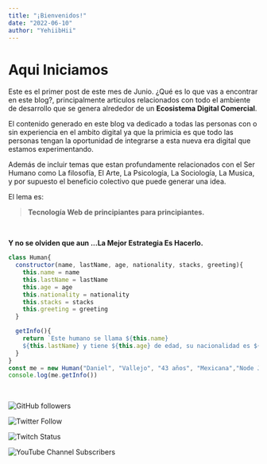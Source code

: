 ```yaml
---
title: "¡Bienvenidos!"
date: "2022-06-10"
author: "YehiibHii"
---
```


# Aqui Iniciamos

Este es el primer post de este mes de Junio. ¿Qué es lo que vas a encontrar en este blog?, principalmente articulos relacionados con todo el ambiente de desarrollo que se genera alrededor de un **Ecosistema Digital Comercial**.

El contenido generado en este blog va dedicado a todas las personas con o sin experiencia en el ambito digital ya que la primicia es que todo las personas tengan la oportunidad de integrarse a esta nueva era digital que estamos experimentando.

Además de incluir temas que estan profundamente relacionados con el Ser Humano como La filosofía, El Arte, La Psicología, La Sociología, La Musica, y por supuesto el beneficio colectivo que puede generar una idea.

El lema es:

> **Tecnología Web de principiantes para principiantes.**


<br>


**Y no se olviden que aun ...La Mejor Estrategia Es Hacerlo.**


```js
class Human{
  constructor(name, lastName, age, nationality, stacks, greeting){
    this.name = name
    this.lastName = lastName
    this.age = age
    this.nationality = nationality
    this.stacks = stacks
    this.greeting = greeting
  }

  getInfo(){
    return `Este humano se llama ${this.name}
    ${this.lastName} y tiene ${this.age} de edad, su nacionalidad es ${this.nationality} y esta aprendiendo a programar en ${this.stacks}y te manda saludos ${this.greeting}`
  }
}
const me = new Human("Daniel", "Vallejo", "43 años", "Mexicana","Node Js y Javascript", "desde México")
console.log(me.getInfo())

```

<br>


![GitHub followers](https://img.shields.io/github/followers/DanyVeneno?style=social)

  ![Twitter Follow](https://img.shields.io/twitter/follow/venenodigital?style=social)

  ![Twitch Status](https://img.shields.io/twitch/status/yehiibhii?style=social)
  
  ![YouTube Channel Subscribers](https://img.shields.io/youtube/channel/subscribers/UC8UhdMAKJX56O2PY8kzBIlw?style=social)



























